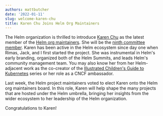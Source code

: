 ```yaml
---
authors: mattbutcher
date: '2022-01-11'
slug: welcome-karen-chu
title: Karen Chu Joins Helm Org Maintainers
---
```



The Helm organization is thrilled to introduce [Karen Chu](https://twitter.com/karenhchu) as the latest member of the [Helm org maintainers](https://github.com/helm/community/blob/main/governance/governance.md#helm-org-maintainers). She will be the [ninth committee member](https://github.com/helm/community/blob/main/MAINTAINERS.md). Karen has been active in the Helm ecosystem since day one when Rimas, Jack, and I first started the project. She was instrumental in Helm's early branding, organized both of the Helm Summits, and leads Helm's community management team. You may also know her from her Helm-adjacent work as the co-creator of the [Illustrated Children's Guide to Kubernetes](https://www.cncf.io/phippy/) series or her role as a CNCF ambassador.

Last week, the Helm project maintainers voted to elect Karen onto the Helm org maintainers board. In this role, Karen will help shape the many projects that are hosted under the Helm umbrella, bringing her insights from the wider ecosystem to her leadership of the Helm organization.

Congratulations to Karen!